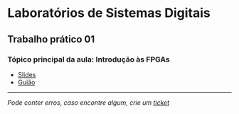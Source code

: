 # Laboratórios de Sistemas Digitais
## Trabalho prático 01
### Tópico principal da aula: Introdução às FPGAs

* [Slides](https://github.com/TiagoRG/uaveiro-leci/blob/master/1ano/2semestre/lsd/slides/LSD_2022-23_AulaTP01.pdf)
* [Guião](https://github.com/TiagoRG/uaveiro-leci/blob/master/1ano/2semestre/lsd/pratica01/LSD_2022-23_TrabPrat01.pdf)

---
*Pode conter erros, caso encontre algum, crie um* [*ticket*](https://github.com/TiagoRG/uaveiro-leci/issues/new)
